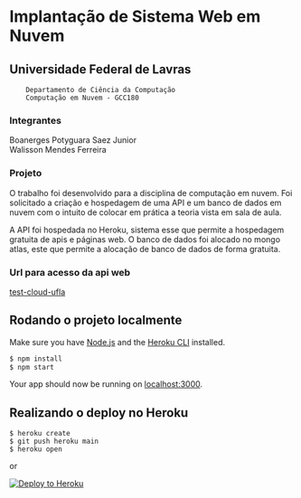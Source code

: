 # Implantação de Sistema Web em Nuvem
## Universidade Federal de Lavras
``` 
    Departamento de Ciência da Computação
    Computação em Nuvem - GCC180
```
### Integrantes
Boanerges Potyguara Saez Junior <br>
Walisson Mendes Ferreira


### Projeto
O trabalho foi desenvolvido para a disciplina de computação em nuvem. Foi solicitado a criação e hospedagem de uma API e um banco de dados em nuvem com o intuito de colocar em prática a teoria vista em sala de aula.

A API foi hospedada no Heroku, sistema esse que permite a hospedagem gratuita de apis e páginas web. O banco de dados foi alocado no mongo atlas, este que permite a alocação de banco de dados de forma gratuita.

### Url para acesso da api web

[test-cloud-ufla](https://test-cloud-ufla.herokuapp.com/)



## Rodando o projeto localmente

Make sure you have [Node.js](http://nodejs.org/) and the [Heroku CLI](https://cli.heroku.com/) installed.

```sh
$ npm install
$ npm start
```

Your app should now be running on [localhost:3000](http://localhost:3000/).

## Realizando o deploy no Heroku

```
$ heroku create
$ git push heroku main
$ heroku open
```
or

[![Deploy to Heroku](https://www.herokucdn.com/deploy/button.svg)](https://test-cloud-ufla.herokuapp.com/)

